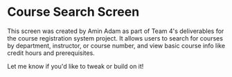 # Course Search Screen

This screen was created by Amin Adam as part of Team 4's deliverables for the course registration system project. It allows users to search for courses by department, instructor, or course number, and view basic course info like credit hours and prerequisites.

Let me know if you'd like to tweak or build on it!


